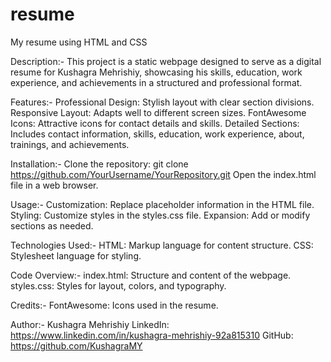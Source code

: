 # resume
My resume using HTML and CSS

Description:-
This project is a static webpage designed to serve as a digital resume for Kushagra Mehrishiy, showcasing his skills, education, work experience, and achievements in a structured and professional format.

Features:-
Professional Design: Stylish layout with clear section divisions.
Responsive Layout: Adapts well to different screen sizes.
FontAwesome Icons: Attractive icons for contact details and skills.
Detailed Sections: Includes contact information, skills, education, work experience, about, trainings, and achievements.

Installation:-
Clone the repository: git clone https://github.com/YourUsername/YourRepository.git
Open the index.html file in a web browser.

Usage:-
Customization: Replace placeholder information in the HTML file.
Styling: Customize styles in the styles.css file.
Expansion: Add or modify sections as needed.

Technologies Used:-
HTML: Markup language for content structure.
CSS: Stylesheet language for styling.

Code Overview:-
index.html: Structure and content of the webpage.
styles.css: Styles for layout, colors, and typography.

Credits:-
FontAwesome: Icons used in the resume.

Author:-
Kushagra Mehrishiy
LinkedIn: https://www.linkedin.com/in/kushagra-mehrishiy-92a815310
GitHub: https://github.com/KushagraMY

 
